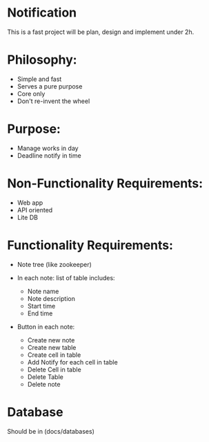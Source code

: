 # Notification
This is a fast project will be plan, design and implement under 2h. 

# Philosophy:
- Simple and fast
- Serves a pure purpose
- Core only
- Don't re-invent the wheel

# Purpose: 
- Manage works in day
- Deadline notify in time

# Non-Functionality Requirements:
- Web app
- API oriented
- Lite DB

# Functionality Requirements:
- Note tree (like zookeeper)
- In each note: list of table includes:
    + Note name
    + Note description
    + Start time
    + End time

- Button in each note:
    + Create new note
    + Create new table
    + Create cell in table
    + Add Notify for each cell in table
    + Delete Cell in table
    + Delete Table
    + Delete note

# Database 
Should be in (docs/databases)